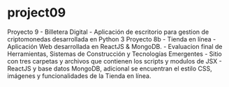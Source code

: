 # project09
Proyecto 9 - Billetera Digital - Aplicación de escritorio para gestion de criptomonedas desarrollada en Python 3
Proyecto 8b - Tienda en línea - Aplicación Web desarrollada en ReactJS & MongoDB. - Evaluacion final de Herramientas, Sistemas de Construcción y Tecnologías Emergentes - Sitio con tres carpetas y archivos que contienen los scripts y modulos de JSX - ReactJS y base datos MongoDB, adicional se encuentran el estilo CSS, imágenes y funcionalidades de la Tienda en línea.
